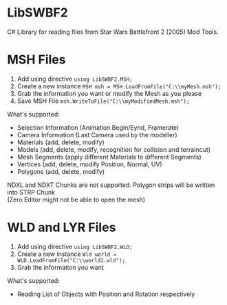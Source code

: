 # LibSWBF2
C# Library for reading files from Star Wars Battlefront 2 (2005) Mod Tools.<br />

# MSH Files
1. Add using directive ```using LibSWBF2.MSH;```
2. Create a new instance ```MSH msh = MSH.LoadFromFile("C:\\myMesh.msh");```
3. Grab the information you want or modify the Mesh as you please
4. Save MSH File ```msh.WriteToFile("C:\\myModifiedMesh.msh");```

What's supported:
- Selection Information (Animation Begin/Eynd, Framerate)
- Camera Information (Last Camera used by the modeller)
- Materials (add, delete, modify)
- Models (add, delete, modify, recognition for collision and terraincut)
- Mesh Segments (apply different Materials to different Segments)
- Vertices (add, delete, modify Position, Normal, UV)
- Polygons (add, delete, modify)

NDXL and NDXT Chunks are not supported. Polygon strips will be written into STRP Chunk<br />
(Zero Editor might not be able to open the mesh)

# WLD and LYR Files
1. Add using directive ```using LibSWBF2.WLD;```
2. Create a new instance ```Wld world = WLD.LoadFromFile("C:\\world1.wld");```
3. Grab the information you want

What's supported:
- Reading List of Objects with Position and Rotation respectively
